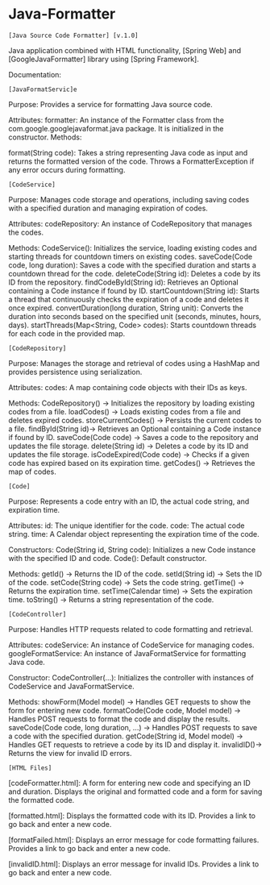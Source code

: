 # Java-Formatter
    [Java Source Code Formatter] [v.1.0] 
Java application combined with HTML functionality, [Spring Web] and [GoogleJavaFormatter] library using [Spring Framework].

Documentation:

    [JavaFormatServic]e
Purpose: Provides a service for formatting Java source code.

Attributes:
formatter: An instance of the Formatter class from the com.google.googlejavaformat.java package. It is initialized in the constructor.
Methods:

format(String code): Takes a string representing Java code as input and returns the formatted version of the code. Throws a FormatterException if any error occurs during formatting.


    [CodeService]
Purpose: Manages code storage and operations, including saving codes with a specified duration and managing expiration of codes.

Attributes:
codeRepository: An instance of CodeRepository that manages the codes.

Methods:
CodeService(): Initializes the service, loading existing codes and starting threads for countdown timers on existing codes.
saveCode(Code code, long duration): Saves a code with the specified duration and starts a countdown thread for the code.
deleteCode(String id): Deletes a code by its ID from the repository.
findCodeById(String id): Retrieves an Optional containing a Code instance if found by ID.
startCountdown(String id): Starts a thread that continuously checks the expiration of a code and deletes it once expired.
convertDuration(long duration, String unit): Converts the duration into seconds based on the specified unit (seconds, minutes, hours, days).
startThreads(Map<String, Code> codes): Starts countdown threads for each code in the provided map.

    [CodeRepository]
Purpose: Manages the storage and retrieval of codes using a HashMap and provides persistence using serialization.

Attributes:
codes: A map containing code objects with their IDs as keys.

Methods:
CodeRepository() -> Initializes the repository by loading existing codes from a file.
loadCodes() -> Loads existing codes from a file and deletes expired codes.
storeCurrentCodes() -> Persists the current codes to a file.
findById(String id)-> Retrieves an Optional containing a Code instance if found by ID.
saveCode(Code code) -> Saves a code to the repository and updates the file storage.
delete(String id) -> Deletes a code by its ID and updates the file storage.
isCodeExpired(Code code) -> Checks if a given code has expired based on its expiration time.
getCodes() -> Retrieves the map of codes.

    [Code]
Purpose: Represents a code entry with an ID, the actual code string, and expiration time.

Attributes:
id: The unique identifier for the code.
code: The actual code string.
time: A Calendar object representing the expiration time of the code.

Constructors:
Code(String id, String code): Initializes a new Code instance with the specified ID and code.
Code(): Default constructor.

Methods:
getId() -> Returns the ID of the code.
setId(String id) -> Sets the ID of the code.
setCode(String code) -> Sets the code string.
getTime() -> Returns the expiration time.
setTime(Calendar time) -> Sets the expiration time.
toString() -> Returns a string representation of the code.

    [CodeController]
Purpose: Handles HTTP requests related to code formatting and retrieval.

Attributes:
codeService: An instance of CodeService for managing codes.
googleFormatService: An instance of JavaFormatService for formatting Java code.

Constructor:
CodeController(...): Initializes the controller with instances of CodeService and JavaFormatService.

Methods:
showForm(Model model) -> Handles GET requests to show the form for entering new code.
formatCode(Code code, Model model) -> Handles POST requests to format the code and display the results.
saveCode(Code code, long duration, ...) -> Handles POST requests to save a code with the specified duration.
getCode(String id, Model model) -> Handles GET requests to retrieve a code by its ID and display it.
invalidID()-> Returns the view for invalid ID errors.

    [HTML Files]
[codeFormatter.html]:
A form for entering new code and specifying an ID and duration.
Displays the original and formatted code and a form for saving the formatted code.

[formatted.html]:
Displays the formatted code with its ID.
Provides a link to go back and enter a new code.

[formatFailed.html]:
Displays an error message for code formatting failures.
Provides a link to go back and enter a new code.

[invalidID.html]:
Displays an error message for invalid IDs.
Provides a link to go back and enter a new code.
